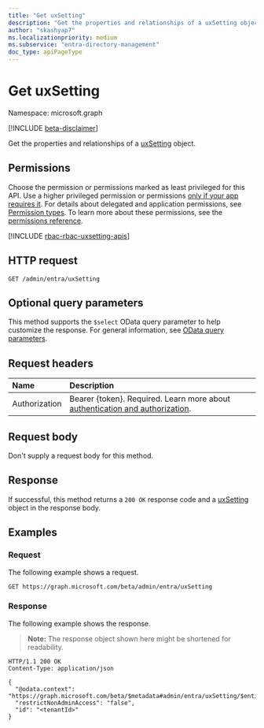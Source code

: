 ```yaml
---
title: "Get uxSetting"
description: "Get the properties and relationships of a uxSetting object."
author: "skashyap7"
ms.localizationpriority: medium
ms.subservice: "entra-directory-management"
doc_type: apiPageType
---
```


# Get uxSetting

Namespace: microsoft.graph

[!INCLUDE [beta-disclaimer](../../includes/beta-disclaimer.md)]

Get the properties and relationships of a [uxSetting](../resources/uxsetting.md) object.

## Permissions

Choose the permission or permissions marked as least privileged for this API. Use a higher privileged permission or permissions [only if your app requires it](/graph/permissions-overview#best-practices-for-using-microsoft-graph-permissions). For details about delegated and application permissions, see [Permission types](/graph/permissions-overview#permission-types). To learn more about these permissions, see the [permissions reference](/graph/permissions-reference).

<!-- { "blockType": "permissions", "name": "uxsetting_get" } -->
[!INCLUDE [rbac-rbac-uxsetting-apis](../includes/rbac-for-apis/rbac-uxsetting-apis.md)]

## HTTP request

<!-- {
  "blockType": "ignored"
}
-->
``` http
GET /admin/entra/uxSetting
```

## Optional query parameters

This method supports the `$select` OData query parameter to help customize the response. For general information, see [OData query parameters](/graph/query-parameters).

## Request headers

|Name|Description|
|:---|:---|
|Authorization|Bearer {token}. Required. Learn more about [authentication and authorization](/graph/auth/auth-concepts).|

## Request body

Don't supply a request body for this method.

## Response

If successful, this method returns a `200 OK` response code and a [uxSetting](../resources/uxsetting.md) object in the response body.

## Examples

### Request

The following example shows a request.

<!-- {
  "blockType": "request",
  "name": "get_uxsetting"
}
-->
``` http
GET https://graph.microsoft.com/beta/admin/entra/uxSetting
```

### Response

The following example shows the response.

>**Note:** The response object shown here might be shortened for readability.
<!-- {
  "blockType": "response",
  "truncated": true,
  "@odata.type": "microsoft.graph.uxSetting"
}
-->
``` http
HTTP/1.1 200 OK
Content-Type: application/json

{
  "@odata.context": "https://graph.microsoft.com/beta/$metadata#admin/entra/uxSetting/$entity",
  "restrictNonAdminAccess": "false",
  "id": "<tenantId>"
}
```
